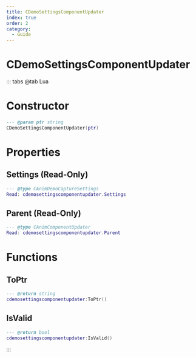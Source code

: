 ```yaml
---
title: CDemoSettingsComponentUpdater
index: true
order: 2
category:
  - Guide
---
```


# CDemoSettingsComponentUpdater

::: tabs
@tab Lua
# Constructor
```lua
--- @param ptr string
CDemoSettingsComponentUpdater(ptr)
```
# Properties
## Settings (Read-Only)
```lua
--- @type CAnimDemoCaptureSettings
Read: cdemosettingscomponentupdater.Settings
```
## Parent (Read-Only)
```lua
--- @type CAnimComponentUpdater
Read: cdemosettingscomponentupdater.Parent
```
# Functions
## ToPtr
```lua
--- @return string
cdemosettingscomponentupdater:ToPtr()
```
## IsValid
```lua
--- @return bool
cdemosettingscomponentupdater:IsValid()
```

:::